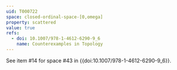 ```yaml
---
uid: T000722
space: closed-ordinal-space-[0,omega]
property: scattered
value: true
refs:
  - doi: 10.1007/978-1-4612-6290-9_6
    name: Counterexamples in Topology
---
```

See item #14 for space #43 in {{doi:10.1007/978-1-4612-6290-9_6}}.
